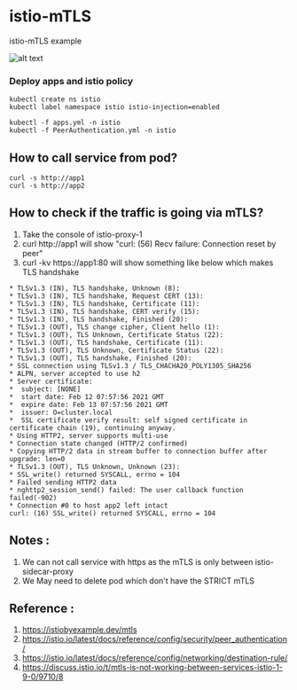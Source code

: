 # istio-mTLS
istio-mTLS example

![alt text](https://github.com/koolwithk/istio-mTLS/blob/main/image_2021-02-12_162656.png?raw=true)

### Deploy apps and istio policy

```
kubectl create ns istio
kubectl label namespace istio istio-injection=enabled

kubectl -f apps.yml -n istio
kubectl -f PeerAuthentication.yml -n istio
```

## How to call service from pod?
```
curl -s http://app1
curl -s http://app2
```

## How to check if the traffic is going via mTLS?

1. Take the console of istio-proxy-1 
2. curl http://app1 will show "curl: (56) Recv failure: Connection reset by peer"
3. curl -kv https://app1:80 will show something like below which makes TLS handshake

```
* TLSv1.3 (IN), TLS handshake, Unknown (8):
* TLSv1.3 (IN), TLS handshake, Request CERT (13):
* TLSv1.3 (IN), TLS handshake, Certificate (11):
* TLSv1.3 (IN), TLS handshake, CERT verify (15):
* TLSv1.3 (IN), TLS handshake, Finished (20):
* TLSv1.3 (OUT), TLS change cipher, Client hello (1):
* TLSv1.3 (OUT), TLS Unknown, Certificate Status (22):
* TLSv1.3 (OUT), TLS handshake, Certificate (11):
* TLSv1.3 (OUT), TLS Unknown, Certificate Status (22):
* TLSv1.3 (OUT), TLS handshake, Finished (20):
* SSL connection using TLSv1.3 / TLS_CHACHA20_POLY1305_SHA256
* ALPN, server accepted to use h2
* Server certificate:
*  subject: [NONE]
*  start date: Feb 12 07:57:56 2021 GMT
*  expire date: Feb 13 07:57:56 2021 GMT
*  issuer: O=cluster.local
*  SSL certificate verify result: self signed certificate in certificate chain (19), continuing anyway.
* Using HTTP2, server supports multi-use
* Connection state changed (HTTP/2 confirmed)
* Copying HTTP/2 data in stream buffer to connection buffer after upgrade: len=0
* TLSv1.3 (OUT), TLS Unknown, Unknown (23):
* SSL_write() returned SYSCALL, errno = 104
* Failed sending HTTP2 data
* nghttp2_session_send() failed: The user callback function failed(-902)
* Connection #0 to host app2 left intact
curl: (16) SSL_write() returned SYSCALL, errno = 104

```

## Notes :

1. We can not call service with https as the mTLS is only between istio-sidecar-proxy
2. We May need to delete pod which don't have the STRICT mTLS

## Reference :

1. https://istiobyexample.dev/mtls
2. https://istio.io/latest/docs/reference/config/security/peer_authentication/
3. https://istio.io/latest/docs/reference/config/networking/destination-rule/
4. https://discuss.istio.io/t/mtls-is-not-working-between-services-istio-1-9-0/9710/8
